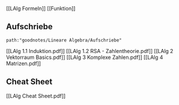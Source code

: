 [[LAlg Formeln]]
[[Funktion]]
## Aufschriebe
```expander
path:"goodnotes/Lineare Algebra/Aufschriebe"
```
[[LAlg 1.1 Induktion.pdf]]
[[LAlg 1.2 RSA - Zahlentheorie.pdf]]
[[LAlg 2 Vektorraum Basics.pdf]]
[[LAlg 3 Komplexe Zahlen.pdf]]
[[LAlg 4 Matrizen.pdf]]


## Cheat Sheet
[[LAlg Cheat Sheet.pdf]]